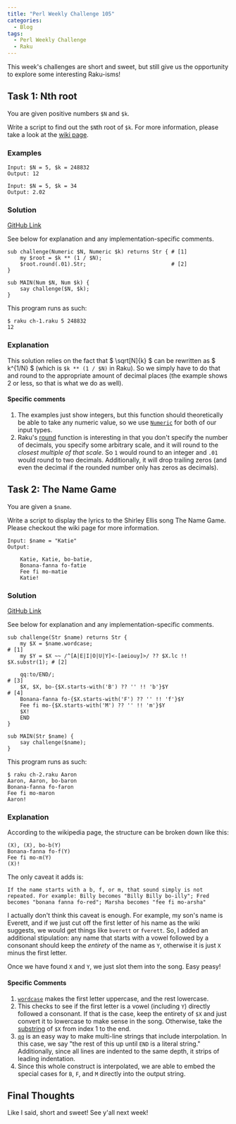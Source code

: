 ```yaml
---
title: "Perl Weekly Challenge 105"
categories:
  - Blog
tags:
  - Perl Weekly Challenge
  - Raku
---
```


This week's challenges are short and sweet, but still give us the opportunity to explore some interesting Raku-isms!

## Task 1: Nth root

You are given positive numbers `$N` and `$k`.

Write a script to find out the `$N`th root of `$k`. For more information, please take a look at the [wiki page](https://en.wikipedia.org/wiki/Nth_root#Computing_principal_roots).

### Examples

```
Input: $N = 5, $k = 248832
Output: 12

Input: $N = 5, $k = 34
Output: 2.02
```

### Solution

[GitHub Link](https://github.com/manwar/perlweeklychallenge-club/blob/master/challenge-105/aaronreidsmith/raku/ch-1.raku)

See below for explanation and any implementation-specific comments.

```
sub challenge(Numeric $N, Numeric $k) returns Str { # [1]
    my $root = $k ** (1 / $N);
    $root.round(.01).Str;                           # [2]
}

sub MAIN(Num $N, Num $k) {
    say challenge($N, $k);
}
```

This program runs as such:

```
$ raku ch-1.raku 5 248832
12
```

### Explanation

<!-- Allow inlining of math functionality -->
<script type="text/x-mathjax-config">
  MathJax.Hub.Config({
    tex2jax: {
      inlineMath: [ ['$','$'], ["\\(","\\)"] ],
      processEscapes: true
    }
  });
</script>

<!-- Import math functionality -->
<script type="text/javascript" async
  src="https://cdn.mathjax.org/mathjax/latest/MathJax.js?config=TeX-MML-AM_CHTML">
</script>


This solution relies on the fact that $ \sqrt[N]{k} $ can be rewritten as $ k^{1/N} $ (which is `$k ** (1 / $N)` in Raku). So we simply have to do that and round to the appropriate amount of decimal places (the example shows 2 or less, so that is what we do as well).

#### Specific comments

1. The examples just show integers, but this function should theoretically be able to take any numeric value, so we use [`Numeric`](https://docs.raku.org/type/Numeric) for both of our input types.
2. Raku's [round](https://docs.raku.org/routine/round) function is interesting in that you don't specify the number of decimals, you specify some arbitrary scale, and it will round to the _closest multiple of that scale_. So `1` would round to an integer and `.01` would round to two decimals. Additionally, it will drop trailing zeros (and even the decimal if the rounded number only has zeros as decimals).
  
## Task 2: The Name Game

You are given a `$name`.

Write a script to display the lyrics to the Shirley Ellis song The Name Game. Please checkout the wiki page for more information.

```
Input: $name = "Katie"
Output:

    Katie, Katie, bo-batie,
    Bonana-fanna fo-fatie
    Fee fi mo-matie
    Katie!
```

### Solution

[GitHub Link](https://github.com/manwar/perlweeklychallenge-club/blob/master/challenge-105/aaronreidsmith/raku/ch-2.raku)

See below for explanation and any implementation-specific comments.

```
sub challenge(Str $name) returns Str {
    my $X = $name.wordcase;                                             # [1]
    my $Y = $X ~~ /^[A|E|I|O|U|Y]<-[aeiouy]>/ ?? $X.lc !! $X.substr(1); # [2]

    qq:to/END/;                                                         # [3]
    $X, $X, bo-{$X.starts-with('B') ?? '' !! 'b'}$Y                     # [4]
    Bonana-fanna fo-{$X.starts-with('F') ?? '' !! 'f'}$Y
    Fee fi mo-{$X.starts-with('M') ?? '' !! 'm'}$Y
    $X!
    END
}

sub MAIN(Str $name) {
    say challenge($name);
}
```

This program runs as such:

```
$ raku ch-2.raku Aaron
Aaron, Aaron, bo-baron
Bonana-fanna fo-faron
Fee fi mo-maron
Aaron!
```

### Explanation

According to the wikipedia page, the structure can be broken down like this:

```
(X), (X), bo-b(Y)
Bonana-fanna fo-f(Y)
Fee fi mo-m(Y)
(X)!
```

The only caveat it adds is:

```
If the name starts with a b, f, or m, that sound simply is not repeated. For example: Billy becomes "Billy Billy bo-illy"; Fred becomes "bonana fanna fo-red"; Marsha becomes "fee fi mo-arsha"
```

I actually don't think this caveat is enough. For example, my son's name is Everett, and if we just cut off the first letter of his name as the wiki suggests, we would get things like `bverett` or `fverett`. So, I added an additional stipulation: any name that starts with a vowel followed by a consonant should keep the _entirety_ of the name as `Y`, otherwise it is just `X` minus the first letter.

Once we have found `X` and `Y`, we just slot them into the song. Easy peasy!

#### Specific Comments

1. [`wordcase`](https://docs.raku.org/routine/wordcase) makes the first letter uppercase, and the rest lowercase.
2. This checks to see if the first letter is a vowel (including `Y`) directly followed a consonant. If that is the case, keep the entirety of `$X` and just convert it to lowercase to make sense in the song. Otherwise, take the [substring](https://docs.raku.org/routine/substr) of `$X` from index 1 to the end.
3. [`qq`](https://docs.raku.org/language/quoting#Heredocs:_:to) is an easy way to make multi-line strings that include interpolation. In this case, we say "the rest of this up until `END` is a literal string." Additionally, since all lines are indented to the same depth, it strips of leading indentation.
4. Since this whole construct is interpolated, we are able to embed the special cases for `B`, `F`, and `M` directly into the output string.

## Final Thoughts

Like I said, short and sweet! See y'all next week!
